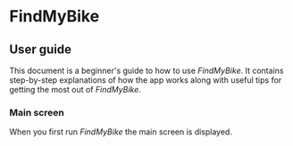 # FindMyBike

## User guide

This document is a beginner's guide to how to use *FindMyBike*. It contains step-by-step explanations of how the app works along with useful tips for getting the most out of *FindMyBike*.

### Main screen

When you first run *FindMyBike* the main screen is displayed.

